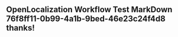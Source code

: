 <properties
ms.topic="hero-topic"
ms.test1="hero-topic"
ms.test2="test"/>

## OpenLocalization Workflow Test MarkDown 76f8ff11-0b99-4a1b-9bed-46e23c24f4d8 thanks!
